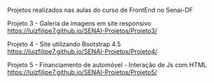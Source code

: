 Projetos realizados nas aulas do curso de FrontEnd no Senai-DF


Projeto 3 - Galeria de imagens em site responsivo
    https://luizfilipe7.github.io/SENAI-Projetos/Projeto3/

Projeto 4 - Site utilizando Bootstrap 4.5 <br>
    https://luizfilipe7.github.io/SENAI-Projetos/Projeto4/

Projeto 5 - Financiamento de automóvel - Interação de Js com HTML <br>
    https://luizfilipe7.github.io/SENAI-Projetos/Projeto5/
